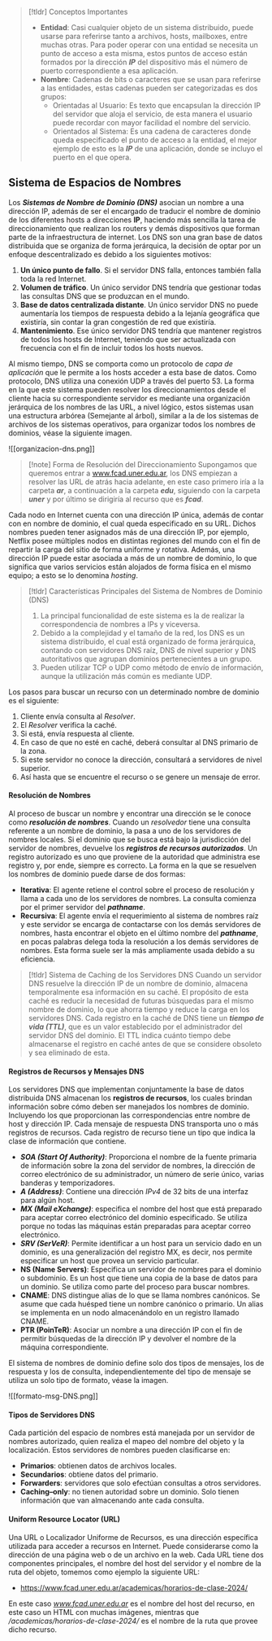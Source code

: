 >[!tldr] Conceptos Importantes
>- **Entidad**: Casi cualquier objeto de un sistema distribuido, puede usarse para referirse tanto a archivos, hosts, mailboxes, entre muchas otras. Para poder operar con una entidad se necesita un punto de acceso a esta misma, estos puntos de acceso están formados por la dirección ***IP*** del dispositivo más el número de puerto correspondiente a esa aplicación.
>- **Nombre**: Cadenas de bits o caracteres que se usan para referirse a las entidades, estas cadenas pueden ser categorizadas es dos grupos:
>	- Orientadas al Usuario: Es texto que encapsulan la dirección IP del servidor que aloja el servicio, de esta manera el usuario puede recordar con mayor facilidad el nombre del servicio.
>	- Orientados al Sistema: Es una cadena de caracteres donde queda especificado el punto de acceso a la entidad, el mejor ejemplo de esto es la ***IP*** de una aplicación, donde se incluyo el puerto en el que opera.

## Sistema de Espacios de Nombres

Los ***Sistemas de Nombre de Dominio (DNS)*** asocian un nombre a una dirección IP, además de ser el encargado de traducir el nombre de dominio de los diferentes hosts a direcciones **IP**, haciendo más sencilla la tarea de direccionamiento que realizan los routers y demás dispositivos que forman parte de la infraestructura de internet.
Los DNS son una gran base de datos distribuida que se organiza de forma jerárquica, la decisión de optar por un enfoque descentralizado es debido a los siguientes motivos:

1. **Un único punto de fallo**. Si el servidor DNS falla, entonces también falla toda la red Internet.
2. **Volumen de tráfico**. Un único servidor DNS tendría que gestionar todas las consultas DNS que se produzcan en el mundo.
3. **Base de datos centralizada distante**. Un único servidor DNS no puede aumentaría los tiempos de respuesta debido a la lejanía geográfica que existiría, sin contar la gran congestión de red que existiría.
4. **Mantenimiento**. Ese único servidor DNS tendría que mantener registros de todos los hosts de Internet, teniendo que ser actualizada con frecuencia con el fin de incluir todos los hosts nuevos.

Al mismo tiempo, DNS se comporta como un protocolo de *capa de aplicación* que le permite a los hosts acceder a esta base de datos. Como protocolo, DNS utiliza una conexión UDP a través del puerto 53.
La forma en la que este sistema pueden resolver los direccionamientos desde el cliente hacia su correspondiente servidor es mediante una organización jerárquica de los nombres de las URL, a nivel lógico, estos sistemas usan una estructura arbórea (Semejante al árbol), similar a la de los sistemas de archivos de los sistemas operativos, para organizar todos los nombres de dominios, véase la siguiente imagen.

![[organizacion-dns.png]]

>[!note] Forma de Resolución del Direccionamiento
>Supongamos que queremos entrar a www.fcad.uner.edu.ar, los DNS empiezan a resolver las URL de atrás hacia adelante, en este caso primero iría a la carpeta ***ar***, a continuación a la carpeta ***edu***, siguiendo con la carpeta ***uner*** y por último se dirigiría al recurso que es ***fcad***.

Cada nodo en Internet cuenta con una dirección IP única, además de contar con en nombre de dominio, el cual queda especificado en su URL. Dichos nombres pueden tener asignados más de una dirección IP, por ejemplo, Netflix posee múltiples nodos en distintas regiones del mundo con el fin de repartir la carga del sitio de forma uniforme y rotativa.
Además, una dirección IP puede estar asociada a más de un nombre de dominio, lo que significa que varios servicios están alojados de forma física en el mismo equipo; a esto se lo denomina *hosting*.

>[!tldr] Características Principales del Sistema de Nombres de Dominio (DNS)
>1. La principal funcionalidad de este sistema es la de realizar la correspondencia de nombres a IPs y viceversa.
>2. Debido a la complejidad y el tamaño de la red, los DNS es un sistema distribuido, el cual está organizado de forma jerárquica, contando con servidores DNS raíz, DNS de nivel superior y DNS autoritativos que agrupan dominios pertenecientes a un grupo.
>3. Pueden utilizar TCP o UDP como método de envío de información, aunque la utilización más común es mediante UDP.

Los pasos para buscar un recurso con un determinado nombre de dominio es el siguiente:

1. Cliente envía consulta al *Resolver*.
2. El *Resolver* verifica la caché.
3. Si está, envía respuesta al cliente.
4. En caso de que no esté en caché, deberá consultar al DNS primario de la zona.
5. Si este servidor no conoce la dirección, consultará a servidores de nivel superior.
6. Así hasta que se encuentre el recurso o se genere un mensaje de error.

#### Resolución de Nombres

Al proceso de buscar un nombre y encontrar una dirección se le conoce como ***resolución de nombres***. Cuando un *resolvedor* tiene una consulta referente a un nombre de dominio, la pasa a uno de los servidores de nombres locales. Si el dominio que se busca está bajo la jurisdicción del servidor de nombres, devuelve los ***registros de recursos autorizados***. Un registro autorizado es uno que proviene de la autoridad que administra ese registro y, por ende, siempre es correcto. La forma en la que se resuelven los nombres de dominio puede darse de dos formas:

- **Iterativa**: El agente retiene el control sobre el proceso de resolución y llama a cada uno de los servidores de nombres. La consulta comienza por el primer servidor del ***pathname***.
- **Recursiva**: El agente envía el requerimiento al sistema de nombres raíz y este servidor se encarga de contactarse con los demás servidores de nombres, hasta encontrar el objeto en el último nombre del ***pathname***, en pocas palabras delega toda la resolución a los demás servidores de nombres. Esta forma suele ser la más ampliamente usada debido a su eficiencia.

>[!tldr] Sistema de Caching de los Servidores DNS
>Cuando un servidor DNS resuelve la dirección IP de un nombre de dominio, almacena temporalmente esa información en su caché. El propósito de esta caché es reducir la necesidad de futuras búsquedas para el mismo nombre de dominio, lo que ahorra tiempo y reduce la carga en los servidores DNS.
>Cada registro en la caché de DNS tiene un ***tiempo de vida (TTL)***, que es un valor establecido por el administrador del servidor DNS del dominio. El TTL indica cuánto tiempo debe almacenarse el registro en caché antes de que se considere obsoleto y sea eliminado de esta.

#### Registros de Recursos y Mensajes DNS

Los servidores DNS que implementan conjuntamente la base de datos distribuida DNS almacenan los **registros de recursos**, los cuales brindan información sobre cómo deben ser manejados los nombres de dominio. Incluyendo los que proporcionan las correspondencias entre nombre de host y dirección IP. Cada mensaje de respuesta DNS transporta uno o más registros de recursos. Cada registro de recurso tiene un tipo que indica la clase de información que contiene.

- ***SOA (Start Of Authority)***: Proporciona el nombre de la fuente primaria de información sobre la zona del servidor de nombres, la dirección de correo electrónico de su administrador, un número de serie único, varias banderas y temporizadores.
- ***A (Address)***: Contiene una dirección *IPv4* de 32 bits de una interfaz para algún host.
- ***MX (Mail eXchange)***: especifica el nombre del host que está preparado para aceptar correo electrónico del dominio especificado. Se utiliza porque no todas las máquinas están preparadas para aceptar correo electrónico.
- ***SRV (SerVeR)***: Permite identificar a un host para un servicio dado en un dominio, es una generalización del registro MX, es decir, nos permite especificar un host que provea un servicio particular.
- **NS (Name Servers)**: Especifica un servidor de nombres para el dominio o subdominio. Es un host que tiene una copia de la base de datos para un dominio. Se utiliza como parte del proceso para buscar nombres.
- **CNAME**: DNS distingue alias de lo que se llama nombres canónicos. Se asume que cada huésped tiene un nombre canónico o primario. Un alias se implementa en un nodo almacenándolo en un registro llamado CNAME.
- **PTR (PoinTeR)**: Asociar un nombre a una dirección IP con el fin de permitir búsquedas de la dirección IP y devolver el nombre de la máquina correspondiente.

El sistema de nombres de dominio define solo dos tipos de mensajes, los de respuesta y los de consulta, independientemente del tipo de mensaje se utiliza un solo tipo de formato, véase la imagen.

![[formato-msg-DNS.png]]

#### Tipos de Servidores DNS

Cada partición del espacio de nombres está manejada por un servidor de nombres autorizado, quien realiza el mapeo del nombre del objeto y la localización. Estos servidores de nombres pueden clasificarse en:

- **Primarios**: obtienen datos de archivos locales.
- **Secundarios**: obtiene datos del primario.
- **Forwarders**: servidores que solo efectúan consultas a otros servidores.
- **Caching–only**: no tienen autoridad sobre un dominio. Solo tienen información que van almacenando ante cada consulta.

#### Uniform Resource Locator (URL)

Una URL o Localizador Uniforme de Recursos, es una dirección específica utilizada para acceder a recursos en Internet. Puede considerarse como la dirección de una página web o de un archivo en la web. Cada URL tiene dos componentes principales, el nombre del host del servidor y el nombre de la ruta del objeto, tomemos como ejemplo la siguiente URL:

-  https://www.fcad.uner.edu.ar/academicas/horarios-de-clase-2024/

En este caso *www.fcad.uner.edu.ar* es el nombre del host del recurso, en este caso un HTML con muchas imágenes, mientras que */academicas/horarios-de-clase-2024/* es el nombre de la ruta que provee dicho recurso.
